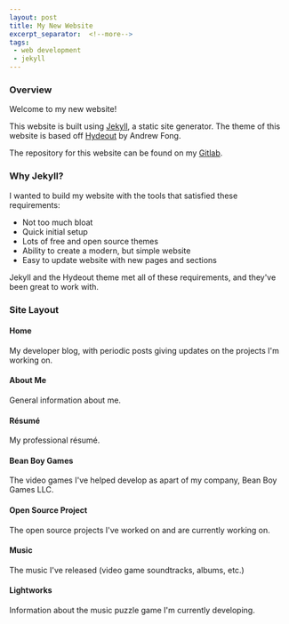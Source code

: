 ```yaml
---
layout: post
title: My New Website
excerpt_separator:  <!--more-->
tags:
 - web development
 - jekyll
---
```


### Overview

Welcome to my new website!

This website is built using <a href="https://jekyllrb.com/" target="_blank">Jekyll</a>, a static site generator. The theme of this website is based off <a href="https://github.com/fongandrew/hydeout" target="_blank">Hydeout</a> by Andrew Fong.

The repository for this website can be found on my <a href="https://gitlab.com/KevinNThomas/kevinthomas.dev" target="_blank">Gitlab</a>.

### Why Jekyll?

I wanted to build my website with the tools that satisfied these requirements:
* Not too much bloat
* Quick initial setup
* Lots of free and open source themes
* Ability to create a modern, but simple website
* Easy to update website with new pages and sections

Jekyll and the Hydeout theme met all of these requirements, and they've been great to work with.

### Site Layout

#### Home
My developer blog, with periodic posts giving updates on the projects I'm working on.

#### About Me
General information about me.

#### Résumé
My professional résumé.

#### Bean Boy Games
The video games I've helped develop as apart of my company, Bean Boy Games LLC.

#### Open Source Project
The open source projects I've worked on and are currently working on.

#### Music
The music I've released (video game soundtracks, albums, etc.)

#### Lightworks
Information about the music puzzle game I'm currently developing.

